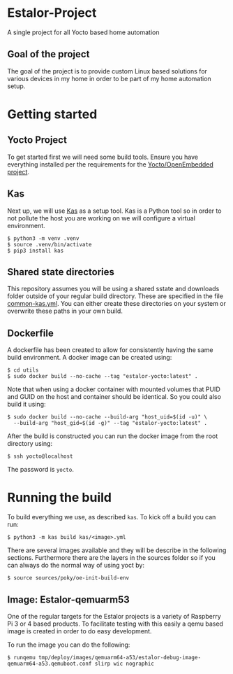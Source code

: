 # Estalor-Project
A single project for all Yocto based home automation

## Goal of the project
The goal of the project is to provide custom Linux based solutions for various devices in my home in order to be part of my home automation setup.

# Getting started
## Yocto Project
To get started first we will need some build tools.
Ensure you have everything installed per the requirements for the [Yocto/OpenEmbedded project](https://docs.yoctoproject.org/).

## Kas
Next up, we will use [Kas](https://kas.readthedocs.io/en/3.2.3/) as a setup tool. Kas is a Python tool so in order to not pollute the host you are working on we will configure a virtual environment.
```
$ python3 -m venv .venv
$ source .venv/bin/activate
$ pip3 install kas
```

## Shared state directories
This repository assumes you will be using a shared sstate and downloads folder outside of your regular build directory. These are specified in the file [common-kas.yml](kas/include/common-kas.yml). You can either create these directories on your system or overwrite these paths in your own build.

## Dockerfile
A dockerfile has been created to allow for consistently having the same build environment.
A docker image can be created using:
```
$ cd utils
$ sudo docker build --no-cache --tag "estalor-yocto:latest" .
```
Note that when using a docker container with mounted volumes that PUID and GUID on the host and container should be identical. So you could also build it using:
```
$ sudo docker build --no-cache --build-arg "host_uid=$(id -u)" \
  --build-arg "host_gid=$(id -g)" --tag "estalor-yocto:latest" .
```

After the build is constructed you can run the docker image from the root directory using: 
```
$ ssh yocto@localhost
```
The password is `yocto`.

# Running the build
To build everything we use, as described `kas`.
To kick off a build you can run:
```
$ python3 -m kas build kas/<image>.yml
```
There are several images available and they will be describe in the following sections.
Furthermore there are the layers in the sources folder so if you can always do the normal way of using yoct by:
```
$ source sources/poky/oe-init-build-env
```

## Image: Estalor-qemuarm53
One of the regular targets for the Estalor projects is a variety of Raspberry Pi 3 or 4 based products. To facilitate testing with this easily
a qemu based image is created in order to do easy development.

To run the image you can do the following:
```
$ runqemu tmp/deploy/images/qemuarm64-a53/estalor-debug-image-qemuarm64-a53.qemuboot.conf slirp wic nographic
```